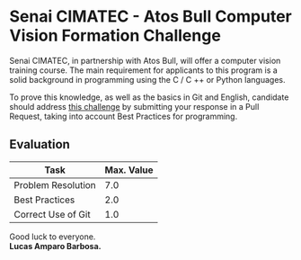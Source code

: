 # Senai CIMATEC - Atos Bull Computer Vision Formation Challenge

Senai CIMATEC, in partnership with Atos Bull, will offer a computer vision training course.
The main requirement for applicants to this program is a solid background in programming using the C / C ++ or Python languages.

To prove this knowledge, as well as the basics in Git and English, candidate should address [this challenge](challenge_1.pdf) by submitting your response in a Pull Request, taking into account Best Practices for programming.

## Evaluation

| Task | Max. Value |
| - | - |
| Problem Resolution | 7.0 |
| Best Practices | 2.0 |
| Correct Use of Git | 1.0 |

Good luck to everyone.<br/>
<b>Lucas Amparo Barbosa.</b>
